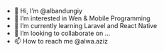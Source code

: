 - 👋 Hi, I’m @albandungiy 
- 👀 I’m interested in Wen & Mobile Programming
- 🌱 I’m currently learning Laravel and React Native
- 💞️ I’m looking to collaborate on ...
- 📫 How to reach me @alwa.aziz

<!---
albandungiy/albandungiy is a ✨ special ✨ repository because its `README.md` (this file) appears on your GitHub profile.
You can click the Preview link to take a look at your changes.
--->
